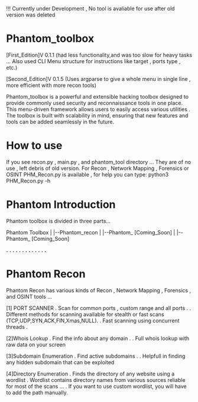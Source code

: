 !!! Currently under Development , No tool is avaliable for use after old version was deleted

# Phantom_toolbox

[First_Edition]V 0.1.1 (had less functionality,and was too slow for heavy tasks ... Also used CLI Menu structure for instructions like target , ports type , etc.)

[Second_Edition]V 0.1.5 (Uses argparse to give a whole menu in single line , more efficient with more recon tools)

Phantom_toolbox is a powerful and extensible hacking toolbox designed to provide commonly used security and reconnaissance tools in one place. This menu-driven framework allows users to easily access various utilities . The toolbox is built with scalability in mind, ensuring that new features and tools can be added seamlessly in the future. 

# How to use
If you see recon.py , main.py , and phantom_tool directory ... They are of no use , left debris of old version.
For Recon , Network Mapping , Forensics or OSINT PHM_Recon.py is available , for help you can type:
python3 PHM_Recon.py -h

# Phantom Introduction

Phantom toolbox is divided in three parts...

Phantom Toolbox
  |
  |--Phantom_recon
  |
  |--Phantom_ [Coming_Soon]
  |
  |--Phantom_ [Coming_Soon]

__.__ __.__ __.__ __.__ __.__ __.__ __.__ __.__ __.__ __.__ __.__ __.__ __.__

# Phantom Recon

Phantom Recon has various kinds of Recon , Network Mapping , Forensics , and OSINT tools ...

[1] PORT SCANNER
 . Scan for common ports , custom range and all ports .
 . Different methods for scanning available for stealth or fast scans (TCP,UDP,SYN,ACK,FIN,Xmas,NULL).
 . Fast scanning using concurrent threads .

 [2]Whois Lookup
  . Find the info about any domain .
  . Full whois lookup with raw data on your screen

[3]Subdomain Enumeration
 . Find active subdomains .
 . Helpfull in finding any hidden subdomain that can be exploited

[4]Directory Enumeration
 . Finds the directory of any website using a wordlist
 . Wordlist contains directory names from various sources reliable for most of the scans ... 
 . If you want to use custom wordlist, you will have to add the path manually.